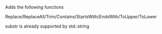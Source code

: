 Adds the following functions

Replace/ReplaceAll/Trim/Contains/StartsWith/EndsWith/ToUpper/ToLower

substr is already supported by std::string
